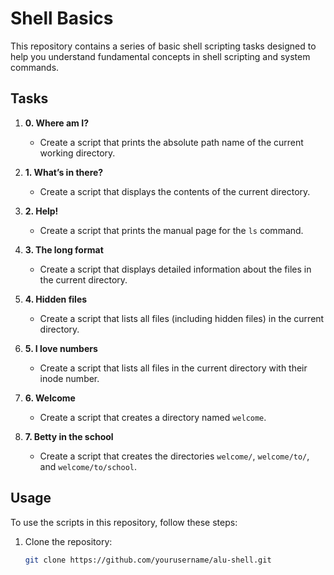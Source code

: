 # Shell Basics

This repository contains a series of basic shell scripting tasks designed to help you understand fundamental concepts in shell scripting and system commands.

## Tasks

1. **0. Where am I?**
   - Create a script that prints the absolute path name of the current working directory.

2. **1. What’s in there?**
   - Create a script that displays the contents of the current directory.

3. **2. Help!**
   - Create a script that prints the manual page for the `ls` command.

4. **3. The long format**
   - Create a script that displays detailed information about the files in the current directory.

5. **4. Hidden files**
   - Create a script that lists all files (including hidden files) in the current directory.

6. **5. I love numbers**
   - Create a script that lists all files in the current directory with their inode number.

7. **6. Welcome**
   - Create a script that creates a directory named `welcome`.

8. **7. Betty in the school**
   - Create a script that creates the directories `welcome/`, `welcome/to/`, and `welcome/to/school`.

## Usage

To use the scripts in this repository, follow these steps:

1. Clone the repository:
   ```bash
   git clone https://github.com/yourusername/alu-shell.git
